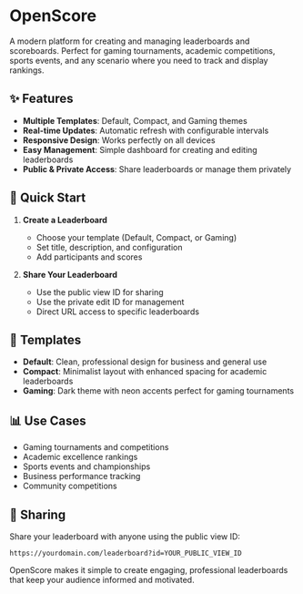 # OpenScore

A modern platform for creating and managing leaderboards and scoreboards. Perfect for gaming tournaments, academic competitions, sports events, and any scenario where you need to track and display rankings.

## ✨ Features

- **Multiple Templates**: Default, Compact, and Gaming themes
- **Real-time Updates**: Automatic refresh with configurable intervals
- **Responsive Design**: Works perfectly on all devices
- **Easy Management**: Simple dashboard for creating and editing leaderboards
- **Public & Private Access**: Share leaderboards or manage them privately

## 🚀 Quick Start

1. **Create a Leaderboard**
   - Choose your template (Default, Compact, or Gaming)
   - Set title, description, and configuration
   - Add participants and scores

2. **Share Your Leaderboard**
   - Use the public view ID for sharing
   - Use the private edit ID for management
   - Direct URL access to specific leaderboards

## 🎨 Templates

- **Default**: Clean, professional design for business and general use
- **Compact**: Minimalist layout with enhanced spacing for academic leaderboards
- **Gaming**: Dark theme with neon accents perfect for gaming tournaments

## 📊 Use Cases

- Gaming tournaments and competitions
- Academic excellence rankings
- Sports events and championships
- Business performance tracking
- Community competitions

## 🔗 Sharing

Share your leaderboard with anyone using the public view ID:
```
https://yourdomain.com/leaderboard?id=YOUR_PUBLIC_VIEW_ID
```

OpenScore makes it simple to create engaging, professional leaderboards that keep your audience informed and motivated.
